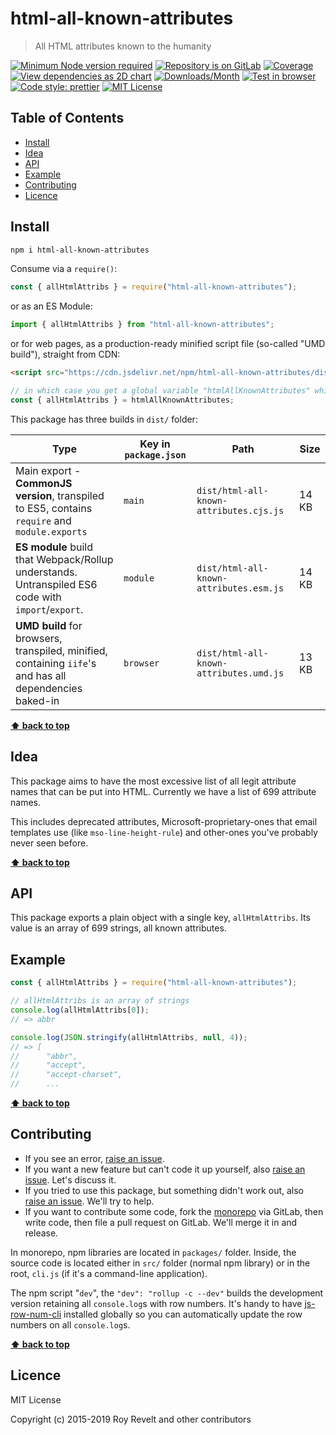 # html-all-known-attributes

> All HTML attributes known to the humanity

[![Minimum Node version required][node-img]][node-url]
[![Repository is on GitLab][gitlab-img]][gitlab-url]
[![Coverage][cov-img]][cov-url]
[![View dependencies as 2D chart][deps2d-img]][deps2d-url]
[![Downloads/Month][downloads-img]][downloads-url]
[![Test in browser][runkit-img]][runkit-url]
[![Code style: prettier][prettier-img]][prettier-url]
[![MIT License][license-img]][license-url]

## Table of Contents

- [Install](#install)
- [Idea](#idea)
- [API](#api)
- [Example](#example)
- [Contributing](#contributing)
- [Licence](#licence)

## Install

```bash
npm i html-all-known-attributes
```

Consume via a `require()`:

```js
const { allHtmlAttribs } = require("html-all-known-attributes");
```

or as an ES Module:

```js
import { allHtmlAttribs } from "html-all-known-attributes";
```

or for web pages, as a production-ready minified script file (so-called "UMD build"), straight from CDN:

```html
<script src="https://cdn.jsdelivr.net/npm/html-all-known-attributes/dist/html-all-known-attributes.umd.js"></script>
```

```js
// in which case you get a global variable "htmlAllKnownAttributes" which you consume like this:
const { allHtmlAttribs } = htmlAllKnownAttributes;
```

This package has three builds in `dist/` folder:

| Type                                                                                                    | Key in `package.json` | Path                                    | Size  |
| ------------------------------------------------------------------------------------------------------- | --------------------- | --------------------------------------- | ----- |
| Main export - **CommonJS version**, transpiled to ES5, contains `require` and `module.exports`          | `main`                | `dist/html-all-known-attributes.cjs.js` | 14 KB |
| **ES module** build that Webpack/Rollup understands. Untranspiled ES6 code with `import`/`export`.      | `module`              | `dist/html-all-known-attributes.esm.js` | 14 KB |
| **UMD build** for browsers, transpiled, minified, containing `iife`'s and has all dependencies baked-in | `browser`             | `dist/html-all-known-attributes.umd.js` | 13 KB |

**[⬆ back to top](#)**

## Idea

This package aims to have the most excessive list of all legit attribute names that can be put into HTML. Currently we have a list of 699 attribute names.

This includes deprecated attributes, Microsoft-proprietary-ones that email templates use (like `mso-line-height-rule`) and other-ones you've probably never seen before.

**[⬆ back to top](#)**

## API

This package exports a plain object with a single key, `allHtmlAttribs`. Its value is an array of 699 strings, all known attributes.

## Example

```js
const { allHtmlAttribs } = require("html-all-known-attributes");

// allHtmlAttribs is an array of strings
console.log(allHtmlAttribs[0]);
// => abbr

console.log(JSON.stringify(allHtmlAttribs, null, 4));
// => [
//      "abbr",
//      "accept",
//      "accept-charset",
//      ...
```

**[⬆ back to top](#)**

## Contributing

- If you see an error, [raise an issue](<https://gitlab.com/codsen/codsen/issues/new?issue[title]=html-all-known-attributes%20package%20-%20put%20title%20here&issue[description]=**Which%20package%20is%20this%20issue%20for**%3A%20%0Ahtml-all-known-attributes%0A%0A**Describe%20the%20issue%20(if%20necessary)**%3A%20%0A%0A%0A%2Fassign%20%40revelt>).
- If you want a new feature but can't code it up yourself, also [raise an issue](<https://gitlab.com/codsen/codsen/issues/new?issue[title]=html-all-known-attributes%20package%20-%20put%20title%20here&issue[description]=**Which%20package%20is%20this%20issue%20for**%3A%20%0Ahtml-all-known-attributes%0A%0A**Describe%20the%20issue%20(if%20necessary)**%3A%20%0A%0A%0A%2Fassign%20%40revelt>). Let's discuss it.
- If you tried to use this package, but something didn't work out, also [raise an issue](<https://gitlab.com/codsen/codsen/issues/new?issue[title]=html-all-known-attributes%20package%20-%20put%20title%20here&issue[description]=**Which%20package%20is%20this%20issue%20for**%3A%20%0Ahtml-all-known-attributes%0A%0A**Describe%20the%20issue%20(if%20necessary)**%3A%20%0A%0A%0A%2Fassign%20%40revelt>). We'll try to help.
- If you want to contribute some code, fork the [monorepo](https://gitlab.com/codsen/codsen/) via GitLab, then write code, then file a pull request on GitLab. We'll merge it in and release.

In monorepo, npm libraries are located in `packages/` folder. Inside, the source code is located either in `src/` folder (normal npm library) or in the root, `cli.js` (if it's a command-line application).

The npm script "`dev`", the `"dev": "rollup -c --dev"` builds the development version retaining all `console.log`s with row numbers. It's handy to have [js-row-num-cli](https://www.npmjs.com/package/js-row-num-cli) installed globally so you can automatically update the row numbers on all `console.log`s.

**[⬆ back to top](#)**

## Licence

MIT License

Copyright (c) 2015-2019 Roy Revelt and other contributors

[node-img]: https://img.shields.io/node/v/html-all-known-attributes.svg?style=flat-square&label=works%20on%20node
[node-url]: https://www.npmjs.com/package/html-all-known-attributes
[gitlab-img]: https://img.shields.io/badge/repo-on%20GitLab-brightgreen.svg?style=flat-square
[gitlab-url]: https://gitlab.com/codsen/codsen/tree/master/packages/html-all-known-attributes
[cov-img]: https://img.shields.io/badge/coverage-100%25-brightgreen.svg?style=flat-square
[cov-url]: https://gitlab.com/codsen/codsen/tree/master/packages/html-all-known-attributes
[deps2d-img]: https://img.shields.io/badge/deps%20in%202D-see_here-08f0fd.svg?style=flat-square
[deps2d-url]: http://npm.anvaka.com/#/view/2d/html-all-known-attributes
[downloads-img]: https://img.shields.io/npm/dm/html-all-known-attributes.svg?style=flat-square
[downloads-url]: https://npmcharts.com/compare/html-all-known-attributes
[runkit-img]: https://img.shields.io/badge/runkit-test_in_browser-a853ff.svg?style=flat-square
[runkit-url]: https://npm.runkit.com/html-all-known-attributes
[prettier-img]: https://img.shields.io/badge/code_style-prettier-ff69b4.svg?style=flat-square
[prettier-url]: https://prettier.io
[license-img]: https://img.shields.io/badge/licence-MIT-51c838.svg?style=flat-square
[license-url]: https://gitlab.com/codsen/codsen/blob/master/LICENSE
